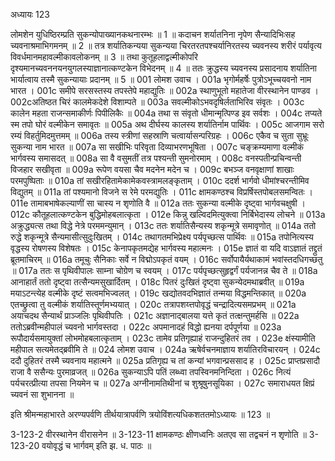 
अध्यायः 123

लोमशेन युधिष्ठिरम्प्रति सुकन्योपाख्यानकथनारम्भः ॥ 1 ॥ कदाचन शर्यातनिना नृपेण सैन्यादिभिःसह च्यवनाश्रमाभिगमनम् ॥ 2 ॥ तत्र शर्यातिकन्यया सुकन्यया चिरतरतपश्चर्यानिरतस्य च्यवनस्य शरीरं पर्यावृत्य विवर्धमानमहावल्मीकावलोकनम् ॥ 3 ॥ तथा कुतूहलाद्वल्मीकोपरि दृश्यमानच्यवननयनयुगलस्याज्ञानात्कण्टकेन विभेदनम् ॥ 4 ॥ ततः क्रुद्धस्य च्यवनस्य प्रसादनाय शर्यातिना भार्यात्वाय तस्मै सुकन्यायाः प्रदानम् ॥ 5 ॥
001 लोमश उवाच ।
001a भृगोर्महर्षेः पुत्रोऽभूच्चयवनो नाम भारत ।
001c समीपे सरसस्तस्य तपस्तेपे महाद्युतिः ॥
002a स्थाणुभूतो महातेजा वीरस्थानेन पाण्डव ।
002cअतिष्ठत चिरं कालमेकदेशे विशाम्पते ॥
003a सवल्मीकोऽभवदृषिर्लताभिरिव संवृतः ।
003c कालेन महता राजन्समाकीर्णः पिपीलिकैः ॥
004a तथा स संवृतो धीमान्मृत्पिण्ड इव सर्वशः ।
004c तप्यते स्म तपो घोरं वल्मीकेन समावृतः ॥
005a अथ दीर्घस्य कालस्य शर्यातिर्नाम पार्थिवः ।
005c आजगाम सरो रम्यं विहर्तुमिदमुत्तमम् ॥
006a तस्य स्त्रीणां सहस्राणि चत्वार्यासन्परिग्रहः ।
006c एकैव च सुता सुभ्रूः सुकन्या नाम भारत ॥
007a सा सखीभिः परिवृता दिव्याभरणभूषिता ।
007c चङ्क्रम्यमाणा वल्मीकं भार्गवस्य समासदत् ॥
008a सा वै वसुमतीं तत्र पश्यन्ती सुमनोरमाम् ।
008c वनस्पतीन्प्रचिन्वन्ती विजहार सखीवृता ॥
009a रूपेण वयसा चैव मदनेन मदेन च ।
009c बभञ्ज वनवृक्षाणां शाखाः परमपुष्पिताः ॥
010a तां सखीरहितामेकामेकवस्त्रामलङ्कृताम् ।
010c ददर्श भार्गवो धीमांश्चरन्तीमिव विद्युतम् ॥
011a तां पश्यमानो विजने स रेमे परमद्युतिः ।
011c क्षामकण्ठश्च विप्रर्षिस्तपोबलसमन्वितः ।
011e तामाबभाषेकल्याणीं सा चास्य न शृणोति वै ॥
012a ततः सुकन्या वल्मीके दृष्ट्वा भार्गवचक्षुषी ।
012c कौतूहलात्कण्टकेन बुद्धिमोहबलात्कृता ।
012e किन्नु खल्विदमित्युक्त्वा निर्बिभेदास्य लोचने ॥
013a अक्रुद्ध्यत्स तथा विद्धे नेत्रे परममन्युमान् ।
013c ततः शर्यातिसैन्यस्य शकृन्मूत्रे समावृणोत् ॥
014a ततो रुद्धे शकृन्मूत्रे सैन्यमासीत्सुदुःखितम् ।
014c तथागतमभिप्रेक्ष्य पर्यपृच्छत्स पार्थिवः ॥
015a तपोनित्यस्य वृद्धस्य रोषणस्य विशेषतः ।
015c केनापकृतमद्येह भार्गवस्य महात्मनः ।
015e ज्ञातं वा यदि वाऽज्ञातं तद्द्रुतं ब्रूतमाचिरम् ॥
016a तमूचुः सैनिकाः सर्वे न विद्मोऽपकृतं वयम् ।
016c सर्वोपायैर्यथाकामं भवांस्तदधिगच्छतु ॥
017a ततः स पृथिवीपालः साम्ना चोग्रेण च स्वयम् ।
017c पर्यपृच्छत्सुहृद्वर्गं पर्यजानन्न चैव ते ॥
018a आनाहार्तं ततो दृष्ट्वा तत्सैन्यमसुखार्दितम् ।
018c पितरं दुःखितं दृष्ट्वा सुकन्येदमथाब्रवीत् ॥
019a मयाऽटन्त्येह वल्मीके दृष्टं सत्वमभिज्वलत् ।
019c खद्योतवदभिज्ञातं तन्मया विद्धमन्तिकात् ॥
020a एतच्छ्रुत्वा तु वल्मीकं शर्यातिस्तूर्णमभ्ययात् ।
020c तत्रापशय्त्तपोवृद्धं चन्द्रादित्यसमप्रभम् ॥
021a अयाचदथ सैन्यार्थं प्राञ्जलिः पृथिवीपतिः ।
021c अज्ञानाद्बालया यत्ते कृतं तत्क्षन्तुमर्हसि ॥
022a ततोऽब्रवीन्महीपालं च्यवनो भार्गवस्तदा ।
022c अपमानादहं विद्धो ह्यनया दर्पपूर्णया ॥
023a रूपौदार्यसमायुक्तां लोभमोहबलात्कृताम् ।
023c तामेव प्रतिगृह्याहं राजन्दुहितरं तव ।
023e क्षंस्यामीति महीपाल सत्यमेतद्ब्रवीमि ते ॥
024 लोमश उवाच ।
024a ऋषेर्वचनमाज्ञाय शर्यातिरविचारयन् ।
024c ददौ दुहितरं तस्मै च्यवनाय महात्मने ॥
025a प्रतिगृह्य च तां कन्यां भगवान्प्रससाद ह ।
025c प्राप्तप्रसादौ राजा वै ससैन्यः पुरमाव्रजत् ॥
026a सुकन्याऽपि पतिं लब्ध्वा तपस्विनमनिन्दिता ।
026c नित्यं पर्यचरत्प्रीत्या तपसा नियमेन च ॥
027a अग्नीनामतिथीनां च शुश्रूषुनसूयिका ।
027c समाराधयत क्षिप्रं च्यवनं सा शुभानना ॥

इति श्रीमन्महाभारते अरण्यपर्वणि तीर्थयात्रापर्वणि त्रयोविंशत्यधिकशततमोऽध्यायः ॥ 123 ॥

3-123-2 वीरस्थानेन वीरासनेन ॥ 3-123-11 क्षामकण्ठः क्षीणध्वनिः अतएव सा तद्वचनं न शृणोति ॥ 3-123-20 वयोवृद्धं च भार्गवम् इति झ. ध. पाठः ॥